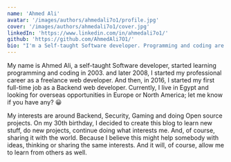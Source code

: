 ```yaml
---
name: 'Ahmed Ali'
avatar: '/images/authors/ahmedali7o1/profile.jpg'
cover: '/images/authors/ahmedali7o1/cover.jpg'
linkedIn: 'https://www.linkedin.com/in/ahmedali7o1/'
github: 'https://github.com/AhmedAli7O1/'
bio: "I'm a Self-taught Software developer. Programming and coding are my hoppy since 2003. later 2008, I started my professional career as a freelance web developer. And then, in 2016, I started my first full-time job as a Backend web developer."
---
```


My name is Ahmed Ali, a self-taught Software developer, started learning programming and coding in 2003. and later 2008, I started my professional career as a freelance web developer. And then, in 2016, I started my first full-time job as a Backend web developer. Currently, I live in Egypt and looking for overseas opportunities in Europe or North America; let me know if you have any? 😀

My interests are around Backend, Security, Gaming and doing Open source projects. On my 30th birthday, I decided to create this blog to learn new stuff, do new projects, continue doing what interests me. And, of course, sharing it with the world. Because I believe this might help somebody with ideas, thinking or sharing the same interests. And it will, of course, allow me to learn from others as well.